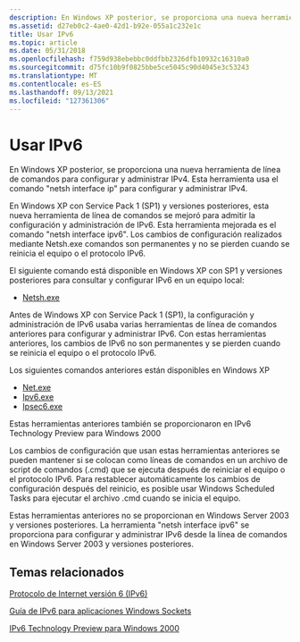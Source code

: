 ```yaml
---
description: En Windows XP posterior, se proporciona una nueva herramienta de línea de comandos para configurar y administrar IPv4. Esta herramienta usa el &\# 0034;netsh interface ip&0034; para configurar y administrar \# IPv4.
ms.assetid: d27eb0c2-4ae0-42d1-b92e-055a1c232e1c
title: Usar IPv6
ms.topic: article
ms.date: 05/31/2018
ms.openlocfilehash: f759d938ebebbc0ddfbb2326dfb10932c16310a0
ms.sourcegitcommit: d75fc10b9f0825bbe5ce5045c90d4045e3c53243
ms.translationtype: MT
ms.contentlocale: es-ES
ms.lasthandoff: 09/13/2021
ms.locfileid: "127361306"
---
```

# <a name="using-ipv6"></a>Usar IPv6

En Windows XP posterior, se proporciona una nueva herramienta de línea de comandos para configurar y administrar IPv4. Esta herramienta usa el comando "netsh interface ip" para configurar y administrar IPv4.

En Windows XP con Service Pack 1 (SP1) y versiones posteriores, esta nueva herramienta de línea de comandos se mejoró para admitir la configuración y administración de IPv6. Esta herramienta mejorada es el comando "netsh interface ipv6". Los cambios de configuración realizados mediante Netsh.exe comandos son permanentes y no se pierden cuando se reinicia el equipo o el protocolo IPv6.

El siguiente comando está disponible en Windows XP con SP1 y versiones posteriores para consultar y configurar IPv6 en un equipo local:

-   [Netsh.exe](netsh-exe.md)

Antes de Windows XP con Service Pack 1 (SP1), la configuración y administración de IPv6 usaba varias herramientas de línea de comandos anteriores para configurar y administrar IPv6. Con estas herramientas anteriores, los cambios de IPv6 no son permanentes y se pierden cuando se reinicia el equipo o el protocolo IPv6.

Los siguientes comandos anteriores están disponibles en Windows XP

-   [Net.exe](net-exe-2.md)
-   [Ipv6.exe](ipv6-exe-2.md)
-   [Ipsec6.exe](ipsec6-exe-2.md)

Estas herramientas anteriores también se proporcionaron en IPv6 Technology Preview para Windows 2000

Los cambios de configuración que usan estas herramientas anteriores se pueden mantener si se colocan como líneas de comandos en un archivo de script de comandos (.cmd) que se ejecuta después de reiniciar el equipo o el protocolo IPv6. Para restablecer automáticamente los cambios de configuración después del reinicio, es posible usar Windows Scheduled Tasks para ejecutar el archivo .cmd cuando se inicia el equipo.

Estas herramientas anteriores no se proporcionan en Windows Server 2003 y versiones posteriores. La herramienta "netsh interface ipv6" se proporciona para configurar y administrar IPv6 desde la línea de comandos en Windows Server 2003 y versiones posteriores.

## <a name="related-topics"></a>Temas relacionados

<dl> <dt>

[Protocolo de Internet versión 6 (IPv6)](internet-protocol-version-6-ipv6-2.md)
</dt> <dt>

[Guía de IPv6 para aplicaciones Windows Sockets](ipv6-guide-for-windows-sockets-applications-2.md)
</dt> <dt>

[IPv6 Technology Preview para Windows 2000](https://www.microsoft.com/downloads/details.aspx?FamilyID=27b1e6a6-bbdd-43c9-af57-dae19795a088)
</dt> </dl>

 

 



